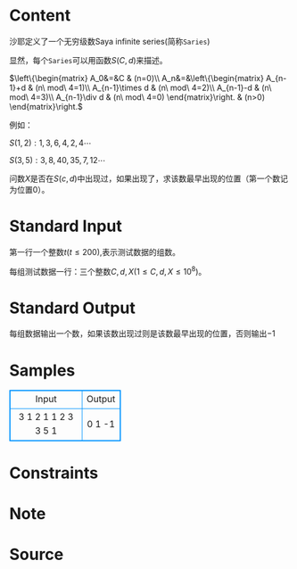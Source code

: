 
# Content

沙耶定义了一个无穷级数Saya infinite series(简称`Saries`)

显然，每个`Saries`可以用函数$S(C,d)$来描述。

$\left\\{\begin{matrix}
A\_0&=&C & (n=0)\\\\ 
A\_n&=&\left\\{\begin{matrix}
A\_{n-1}+d & (n\ mod\ 4=1)\\\\ 
A\_{n-1}\times d & (n\ mod\ 4=2)\\\\ 
A\_{n-1}-d & (n\ mod\ 4=3)\\\\ 
A\_{n-1}\div d & (n\ mod\ 4=0)
\end{matrix}\right. & (n>0)
\end{matrix}\right.$

例如：

$S(1,2):1,3,6,4,2,4\cdots$

$S(3,5):3,8,40,35,7,12\cdots$

问数$X$是否在$S(c,d)$中出现过，如果出现了，求该数最早出现的位置（第一个数记为位置$0$）。

# Standard Input

第一行一个整数$t$($t\leq 200$),表示测试数据的组数。

每组测试数据一行：三个整数$C,d,X$($1\leq C,d,X\leq 10^8$)。

# Standard Output

每组数据输出一个数，如果该数出现过则是该数最早出现的位置，否则输出$-1$

# Samples

<style>
        table,table tr th, table tr td { border:1px solid #0094ff; }
        table { width: 200px; min-height: 25px; line-height: 25px; text-align: center; border-collapse: collapse;}   
    </style>
<table>
	<tr>
		<td>Input</td>
		<td>Output</td>
	</tr>
<tr><td>3
1 2 1
1 2 3
3 5 1</td><td>0
1
-1</td></tr></table>


# Constraints



# Note



# Source


